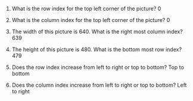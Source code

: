 1. What is the row index for the top left corner of the picture?
0

2. What is the column index for the top left corner of the picture?
0

3. The width of this picture is 640. What is the right most column index?
639

4. The height of this picture is 480. What is the bottom most row index?
479

5. Does the row index increase from left to right or top to bottom?
Top to bottom

6. Does the column index increase from left to right or top to bottom?
Left to right



